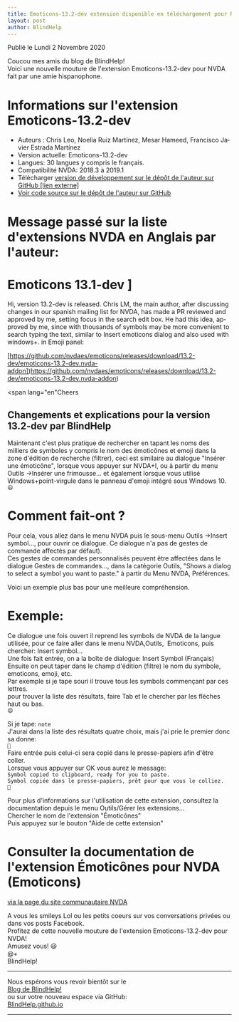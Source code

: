 ```yaml
---
title: Emoticons-13.2-dev extension disponible en téléchargement pour NVDA
layout: post
author: BlindHelp
---
```


<footer>Publié le Lundi 2 Novembre 2020</footer>


Coucou mes amis du blog de BlindHelp!    
Voici une nouvelle mouture de l'extension Emoticons-13.2-dev pour NVDA fait  par une amie hispanophone.    

# Informations sur l'extension  Emoticons-13.2-dev #

* Auteurs : <span lang="it">Chris Leo</span>, <span lang="es">Noelia Ruiz Martínez</span>, Mesar Hameed, <span lang="es">Francisco Javier Estrada Martínez</span>
* Version actuelle: Emoticons-13.2-dev
* Langues: 30 langues y compris le français.
* Compatibilité NVDA: 2018.3 à 2019.1
* Télécharger [version de développement sur le dépôt de l'auteur sur GitHub [lien    externe]](https://github.com/nvdaes/emoticons/releases/download/13.2-dev/emoticons-13.2-dev.nvda-addon)
* [Voir code source sur le dépôt de l'auteur sur GitHub](https://github.com/nvdaes/emoticons)

# Message passé sur la liste d'extensions NVDA en Anglais par l'auteur: #

# Emoticons 13.1-dev ]

<span lang="en">Hi, version 13.2-dev is released. Chris LM, the main author, after discussing changes in our spanish mailing list for NVDA, has made a PR reviewed and approved by me, setting focus in the search edit box. He had this idea, approved by me, since with thousands of symbols may be more convenient to search typing the text, similar to Insert emoticons dialog and also used with windows+. in Emoji panel:</span>

[<span lang="en">https://github.com/nvdaes/emoticons/releases/download/13.2-dev/emoticons-13.2-dev.nvda-addon])https://github.com/nvdaes/emoticons/releases/download/13.2-dev/emoticons-13.2-dev.nvda-addon)</span>

<span lang="en"Cheers</span>

## Changements et explications pour la version 13.2-dev par BlindHelp ##

Maintenant c'est   plus pratique de rechercher en tapant les noms des milliers de symboles y compris   le nom des émoticônes et emoji dans  la zone d'édition de recherche (filtrer), ceci est similaire au dialogue "Insérer une émoticône", lorsque vous appuyer sur NVDA+I, ou à partir du menu Outils ->Insérer une frimousse... et également lorsque vous utilisé Windows+point-virgule dans le panneau d'emoji intégré sous Windows 10.    
`😃`    

# Comment fait-ont ? #

Pour cela, vous allez  dans  le menu NVDA puis le sous-menu Outils ->Insert symbol..., pour ouvrir ce dialogue. Ce dialogue n'a pas de gestes de commande affectés par défaut).    
Ces gestes de commandes personnalisés peuvent être affectées dans le dialogue Gestes de commandes..., dans la catégorie Outils, "Shows a dialog to select a symbol you want to paste." à partir du Menu NVDA, Préférences.    

Voici un exemple plus bas pour une meilleure compréhension.    

# Exemple: #

Ce dialogue une fois ouvert il reprend les symbols de NVDA de la langue utilisée, pour ce faire aller dans le menu NVDA,Outils,  Emoticons, puis chercher: Insert symbol...    
Une fois fait entrée, on a la boîte de dialogue: Insert Symbol (Français)    
Ensuite on peut taper dans le champ d'édition (filtre) le nom du symbole, emoticons, emoji, etc.    
Par exemple si je tape souri il trouve tous les symbols commençant par ces lettres.    
pour trouver la liste des résultats, faire Tab et le chercher par les flèches haut ou bas.    
`😄`    

Si je tape: `note`    
J'aurai dans la liste des résultats quatre choix, mais j'ai prie le premier donc sa donne:    
`🎵`    
Faire entrée puis celui-ci sera copié dans le presse-papiers afin d'être coller.    
Lorsque vous appuyer sur OK vous aurez le message:    
`Symbol copied to clipboard, ready for you to paste.`    
`Symbol copiée dans le presse-papiers, prêt pour que vous le colliez.`    
`🎵`    

Pour plus d'informations sur  l'utilisation de cette extension, consultez la documentation depuis le menu Outils/Gérer les extensions...    
Chercher le nom de l'extension "Émoticônes"    
Puis appuyez sur le bouton "Aide de cette extension"    

# Consulter la documentation de l'extension Émoticônes pour NVDA (Emoticons) #

[via  la page du site communautaire NVDA](https://addons.nvda-project.org/addons/emoticons.fr.html)    

A vous les smileys Lol ou les petits coeurs sur vos conversations privées ou dans vos posts Facebook.    
Profitez de cette nouvelle  mouture de l'extension Emoticons-13.2-dev pour NVDA!    
Amusez vous! 😃    
@+    
BlindHelp!    

---

Nous espérons vous revoir bientôt sur le      
[Blog de BlindHelp!](http://blindhelp.blogspot.fr/)                    
ou sur  votre nouveau espace via GitHub:                     
[BlindHelp.github.io](https://blindhelp.github.io)                    

---